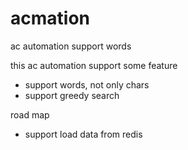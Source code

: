 # acmation
ac automation support words

this ac automation support some feature
- support words, not only chars
- support greedy search

road map
- support load data from redis
